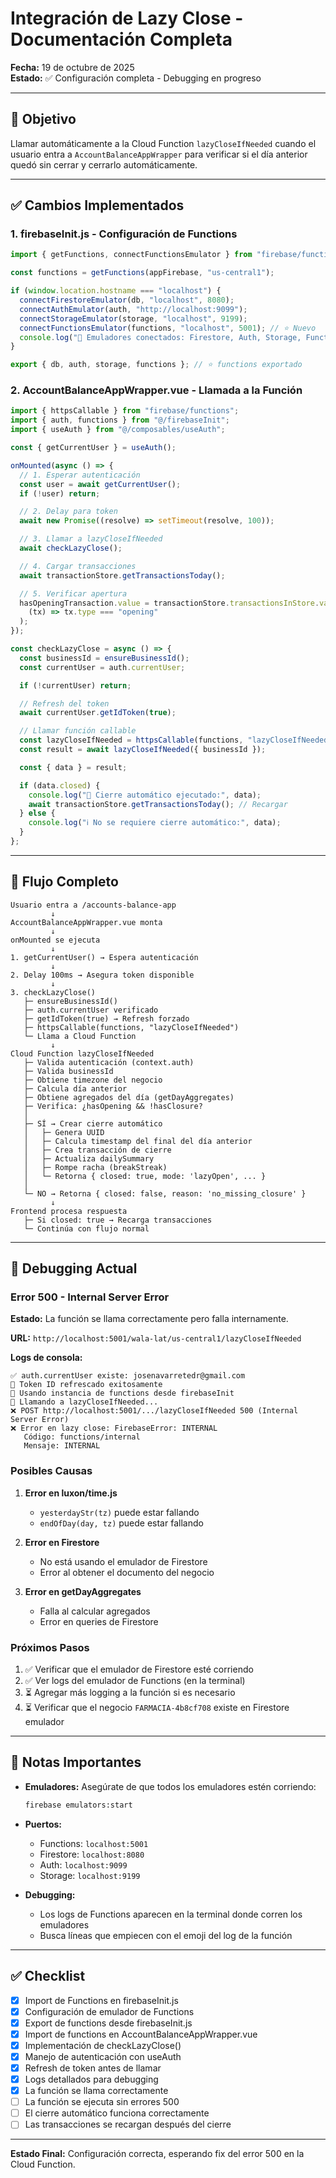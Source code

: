 # Integración de Lazy Close - Documentación Completa

**Fecha:** 19 de octubre de 2025  
**Estado:** ✅ Configuración completa - Debugging en progreso

---

## 🎯 Objetivo

Llamar automáticamente a la Cloud Function `lazyCloseIfNeeded` cuando el usuario entra a `AccountBalanceAppWrapper` para verificar si el día anterior quedó sin cerrar y cerrarlo automáticamente.

---

## ✅ Cambios Implementados

### 1. **firebaseInit.js** - Configuración de Functions

```javascript
import { getFunctions, connectFunctionsEmulator } from "firebase/functions";

const functions = getFunctions(appFirebase, "us-central1");

if (window.location.hostname === "localhost") {
  connectFirestoreEmulator(db, "localhost", 8080);
  connectAuthEmulator(auth, "http://localhost:9099");
  connectStorageEmulator(storage, "localhost", 9199);
  connectFunctionsEmulator(functions, "localhost", 5001); // ⭐ Nuevo
  console.log("🔌 Emuladores conectados: Firestore, Auth, Storage, Functions");
}

export { db, auth, storage, functions }; // ⭐ functions exportado
```

### 2. **AccountBalanceAppWrapper.vue** - Llamada a la Función

```javascript
import { httpsCallable } from "firebase/functions";
import { auth, functions } from "@/firebaseInit";
import { useAuth } from "@/composables/useAuth";

const { getCurrentUser } = useAuth();

onMounted(async () => {
  // 1. Esperar autenticación
  const user = await getCurrentUser();
  if (!user) return;

  // 2. Delay para token
  await new Promise((resolve) => setTimeout(resolve, 100));

  // 3. Llamar a lazyCloseIfNeeded
  await checkLazyClose();

  // 4. Cargar transacciones
  await transactionStore.getTransactionsToday();

  // 5. Verificar apertura
  hasOpeningTransaction.value = transactionStore.transactionsInStore.value.some(
    (tx) => tx.type === "opening"
  );
});

const checkLazyClose = async () => {
  const businessId = ensureBusinessId();
  const currentUser = auth.currentUser;

  if (!currentUser) return;

  // Refresh del token
  await currentUser.getIdToken(true);

  // Llamar función callable
  const lazyCloseIfNeeded = httpsCallable(functions, "lazyCloseIfNeeded");
  const result = await lazyCloseIfNeeded({ businessId });

  const { data } = result;

  if (data.closed) {
    console.log("🤖 Cierre automático ejecutado:", data);
    await transactionStore.getTransactionsToday(); // Recargar
  } else {
    console.log("ℹ️ No se requiere cierre automático:", data);
  }
};
```

---

## 🔄 Flujo Completo

```
Usuario entra a /accounts-balance-app
         ↓
AccountBalanceAppWrapper.vue monta
         ↓
onMounted se ejecuta
         ↓
1. getCurrentUser() → Espera autenticación
         ↓
2. Delay 100ms → Asegura token disponible
         ↓
3. checkLazyClose()
   ├─ ensureBusinessId()
   ├─ auth.currentUser verificado
   ├─ getIdToken(true) → Refresh forzado
   ├─ httpsCallable(functions, "lazyCloseIfNeeded")
   └─ Llama a Cloud Function
         ↓
Cloud Function lazyCloseIfNeeded
   ├─ Valida autenticación (context.auth)
   ├─ Valida businessId
   ├─ Obtiene timezone del negocio
   ├─ Calcula día anterior
   ├─ Obtiene agregados del día (getDayAggregates)
   ├─ Verifica: ¿hasOpening && !hasClosure?
   │
   ├─ SÍ → Crear cierre automático
   │   ├─ Genera UUID
   │   ├─ Calcula timestamp del final del día anterior
   │   ├─ Crea transacción de cierre
   │   ├─ Actualiza dailySummary
   │   ├─ Rompe racha (breakStreak)
   │   └─ Retorna { closed: true, mode: 'lazyOpen', ... }
   │
   └─ NO → Retorna { closed: false, reason: 'no_missing_closure' }
         ↓
Frontend procesa respuesta
   ├─ Si closed: true → Recarga transacciones
   └─ Continúa con flujo normal
```

---

## 🐛 Debugging Actual

### Error 500 - Internal Server Error

**Estado:** La función se llama correctamente pero falla internamente.

**URL:** `http://localhost:5001/wala-lat/us-central1/lazyCloseIfNeeded`

**Logs de consola:**

```
✅ auth.currentUser existe: josenavarretedr@gmail.com
🔑 Token ID refrescado exitosamente
🔧 Usando instancia de functions desde firebaseInit
🔐 Llamando a lazyCloseIfNeeded...
❌ POST http://localhost:5001/.../lazyCloseIfNeeded 500 (Internal Server Error)
❌ Error en lazy close: FirebaseError: INTERNAL
   Código: functions/internal
   Mensaje: INTERNAL
```

### Posibles Causas

1. **Error en luxon/time.js**

   - `yesterdayStr(tz)` puede estar fallando
   - `endOfDay(day, tz)` puede estar fallando

2. **Error en Firestore**

   - No está usando el emulador de Firestore
   - Error al obtener el documento del negocio

3. **Error en getDayAggregates**
   - Falla al calcular agregados
   - Error en queries de Firestore

### Próximos Pasos

1. ✅ Verificar que el emulador de Firestore esté corriendo
2. ✅ Ver logs del emulador de Functions (en la terminal)
3. ⏳ Agregar más logging a la función si es necesario
4. ⏳ Verificar que el negocio `FARMACIA-4b8cf708` existe en Firestore emulador

---

## 📝 Notas Importantes

- **Emuladores:** Asegúrate de que todos los emuladores estén corriendo:

  ```bash
  firebase emulators:start
  ```

- **Puertos:**

  - Functions: `localhost:5001`
  - Firestore: `localhost:8080`
  - Auth: `localhost:9099`
  - Storage: `localhost:9199`

- **Debugging:**
  - Los logs de Functions aparecen en la terminal donde corren los emuladores
  - Busca líneas que empiecen con el emoji del log de la función

---

## ✅ Checklist

- [x] Import de Functions en firebaseInit.js
- [x] Configuración de emulador de Functions
- [x] Export de functions desde firebaseInit.js
- [x] Import de functions en AccountBalanceAppWrapper.vue
- [x] Implementación de checkLazyClose()
- [x] Manejo de autenticación con useAuth
- [x] Refresh de token antes de llamar
- [x] Logs detallados para debugging
- [x] La función se llama correctamente
- [ ] La función se ejecuta sin errores 500
- [ ] El cierre automático funciona correctamente
- [ ] Las transacciones se recargan después del cierre

---

**Estado Final:** Configuración correcta, esperando fix del error 500 en la Cloud Function.

